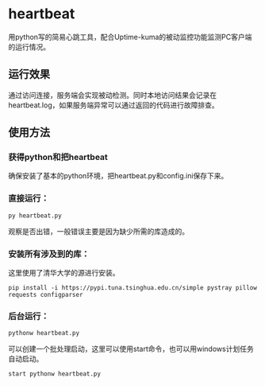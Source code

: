 # heartbeat
用python写的简易心跳工具，配合Uptime-kuma的被动监控功能监测PC客户端的运行情况。

## 运行效果
通过访问连接，服务端会实现被动检测。同时本地访问结果会记录在heartbeat.log，如果服务端异常可以通过返回的代码进行故障排查。

## 使用方法

### 获得python和把heartbeat
确保安装了基本的python环境，把heartbeat.py和config.ini保存下来。

### 直接运行：
```
py heartbeat.py
```
观察是否出错，一般错误主要是因为缺少所需的库造成的。

### 安装所有涉及到的库：
这里使用了清华大学的源进行安装。
```
pip install -i https://pypi.tuna.tsinghua.edu.cn/simple pystray pillow requests configparser
```


### 后台运行：
```
pythonw heartbeat.py
```

可以创建一个批处理启动，这里可以使用start命令，也可以用windows计划任务自动启动。
```
start pythonw heartbeat.py
```

